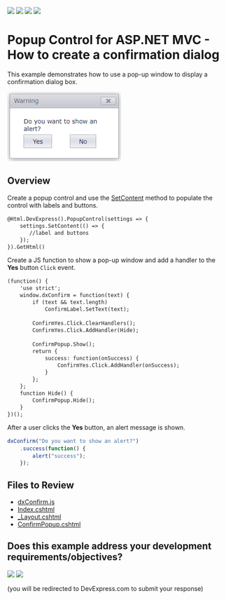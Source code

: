 <!-- default badges list -->
![](https://img.shields.io/endpoint?url=https://codecentral.devexpress.com/api/v1/VersionRange/128553048/24.2.1%2B)
[![](https://img.shields.io/badge/Open_in_DevExpress_Support_Center-FF7200?style=flat-square&logo=DevExpress&logoColor=white)](https://supportcenter.devexpress.com/ticket/details/T546332)
[![](https://img.shields.io/badge/📖_How_to_use_DevExpress_Examples-e9f6fc?style=flat-square)](https://docs.devexpress.com/GeneralInformation/403183)
[![](https://img.shields.io/badge/💬_Leave_Feedback-feecdd?style=flat-square)](#does-this-example-address-your-development-requirementsobjectives)
<!-- default badges end -->
# Popup Control for ASP.NET MVC - How to create a confirmation dialog

This example demonstrates how to use a pop-up window to display a confirmation dialog box.

![Confirmation dialog](confirmationDialog.png)

## Overview

Create a popup control and use the [SetContent](https://docs.devexpress.com/AspNetMvc/DevExpress.Web.Mvc.PopupControlSettingsBase.SetContent.overloads) method to populate the control with labels and buttons.

```cshtml
@Html.DevExpress().PopupControl(settings => {
    settings.SetContent(() => {
       //label and buttons
    });
}).GetHtml()
```

Create a JS function to show a pop-up window and add a handler to the **Yes** button `Click` event.

```cshtml
(function() {
    'use strict';
    window.dxConfirm = function(text) {
        if (text && text.length)
            ConfirmLabel.SetText(text);

        ConfirmYes.Click.ClearHandlers();
        ConfirmYes.Click.AddHandler(Hide);

        ConfirmPopup.Show();
        return {
            success: function(onSuccess) {
                ConfirmYes.Click.AddHandler(onSuccess);
            }
        };
    };
    function Hide() {
        ConfirmPopup.Hide();
    }
})();
```

After a user clicks the **Yes** button, an alert message is shown.

```js
dxConfirm("Do you want to show an alert?")
    .success(function() {
        alert("success");
    });

```

## Files to Review

* [dxConfirm.js](./CS/T545638/Scripts/dxConfirm.js)
* [Index.cshtml](./CS/T545638/Views/Home/Index.cshtml)
* [_Layout.cshtml](./CS/T545638/Views/Shared/_Layout.cshtml)
* [ConfirmPopup.cshtml](./CS/T545638/Views/Shared/ConfirmPopup.cshtml)
<!-- feedback -->
## Does this example address your development requirements/objectives?

[<img src="https://www.devexpress.com/support/examples/i/yes-button.svg"/>](https://www.devexpress.com/support/examples/survey.xml?utm_source=github&utm_campaign=asp-net-mvc-popup-confirmation-dialog&~~~was_helpful=yes) [<img src="https://www.devexpress.com/support/examples/i/no-button.svg"/>](https://www.devexpress.com/support/examples/survey.xml?utm_source=github&utm_campaign=asp-net-mvc-popup-confirmation-dialog&~~~was_helpful=no)

(you will be redirected to DevExpress.com to submit your response)
<!-- feedback end -->

